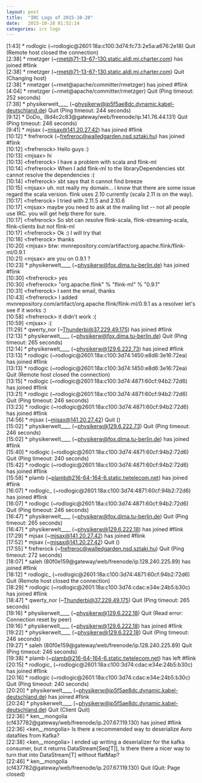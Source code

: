 ```yaml
---
layout: post
title:  "IRC Logs of 2015-10-28"
date:   2015-10-28 01:52:14
categories: irc logs
---
```

<span class="irc-date">[1:43]</span> <span class="irc-navy">* rodlogic (~rodlogic@2601:18a:c100:3d74:fc73:2e5a:a676:2e18) Quit (Remote host closed the connection)</span><br />
<span class="irc-date">[2:38]</span> <span class="irc-green">* rmetzger (~rmet@71-13-67-130.static.aldl.mi.charter.com) has joined #flink</span><br />
<span class="irc-date">[2:38]</span> <span class="irc-navy">* rmetzger (~rmet@71-13-67-130.static.aldl.mi.charter.com) Quit (Changing host)</span><br />
<span class="irc-date">[2:38]</span> <span class="irc-green">* rmetzger (~rmet@apache/committer/rmetzger) has joined #flink</span><br />
<span class="irc-date">[4:04]</span> <span class="irc-navy">* rmetzger (~rmet@apache/committer/rmetzger) Quit (Ping timeout: 252 seconds)</span><br />
<span class="irc-date">[7:38]</span> <span class="irc-navy">* physikerwelt____ (~physikerw@ip5f5ae8dc.dynamic.kabel-deutschland.de) Quit (Ping timeout: 244 seconds)</span><br />
<span class="irc-date">[9:12]</span> <span class="irc-navy">* DoDo_ (8d4c2c83@gateway/web/freenode/ip.141.76.44.131) Quit (Ping timeout: 246 seconds)</span><br />
<span class="irc-date">[9:41]</span> <span class="irc-green">* mjsax (~mjsax@141.20.27.42) has joined #flink</span><br />
<span class="irc-date">[10:12]</span> <span class="irc-green">* frefrerock (~frefreroc@walledgarden.nsd.sztaki.hu) has joined #flink</span><br />
<span class="irc-date">[10:12]</span> <span class="irc-black">&lt;frefrerock&gt; Hello guys :)</span><br />
<span class="irc-date">[10:13]</span> <span class="irc-black">&lt;mjsax&gt; hi</span><br />
<span class="irc-date">[10:13]</span> <span class="irc-black">&lt;frefrerock&gt; I have a problem with scala and flink-ml</span><br />
<span class="irc-date">[10:14]</span> <span class="irc-black">&lt;frefrerock&gt; When I add flink-ml to the libraryDependencies sbt cannot resolve the dependencies :(</span><br />
<span class="irc-date">[10:14]</span> <span class="irc-black">&lt;frefrerock&gt; sbt says that it cannot find breeze</span><br />
<span class="irc-date">[10:15]</span> <span class="irc-black">&lt;mjsax&gt; uh. not really my domain... i know that there are some issue regard the scala version. flink uses 2.10 currently (scala 2.11 is on the way).</span><br />
<span class="irc-date">[10:17]</span> <span class="irc-black">&lt;frefrerock&gt; I tried with 2.11.5 and 2.10.6</span><br />
<span class="irc-date">[10:17]</span> <span class="irc-black">&lt;mjsax&gt; maybe you need to ask at the mailing list -- not all people use IRC. you will get help there for sure.</span><br />
<span class="irc-date">[10:17]</span> <span class="irc-black">&lt;frefrerock&gt; So sbt can resolve flink-scala, flink-streaming-scala, flink-clients but not flink-ml</span><br />
<span class="irc-date">[10:17]</span> <span class="irc-black">&lt;frefrerock&gt; Ok :) I will try that</span><br />
<span class="irc-date">[10:18]</span> <span class="irc-black">&lt;frefrerock&gt; thanks</span><br />
<span class="irc-date">[10:20]</span> <span class="irc-black">&lt;mjsax&gt; btw: mvnrepository.com/artifact/org.apache.flink/flink-ml/0.9.1</span><br />
<span class="irc-date">[10:21]</span> <span class="irc-black">&lt;mjsax&gt; are you on 0.9.1 ?</span><br />
<span class="irc-date">[10:23]</span> <span class="irc-green">* physikerwelt____ (~physikerw@fox.dima.tu-berlin.de) has joined #flink</span><br />
<span class="irc-date">[10:30]</span> <span class="irc-black">&lt;frefrerock&gt; yes</span><br />
<span class="irc-date">[10:30]</span> <span class="irc-black">&lt;frefrerock&gt; "org.apache.flink" % "flink-ml" % "0.9.1"</span><br />
<span class="irc-date">[10:31]</span> <span class="irc-black">&lt;frefrerock&gt; I sent the email, thanks</span><br />
<span class="irc-date">[10:43]</span> <span class="irc-black">&lt;frefrerock&gt; I added mvnrepository.com/artifact/org.apache.flink/flink-ml/0.9.1 as a resolver let's see if it works :)</span><br />
<span class="irc-date">[10:58]</span> <span class="irc-black">&lt;frefrerock&gt; it didn't work :(</span><br />
<span class="irc-date">[10:59]</span> <span class="irc-black">&lt;mjsax&gt; :(</span><br />
<span class="irc-date">[11:29]</span> <span class="irc-green">* qwerty_nor (~Thunderbi@37.229.49.175) has joined #flink</span><br />
<span class="irc-date">[12:13]</span> <span class="irc-navy">* physikerwelt____ (~physikerw@fox.dima.tu-berlin.de) Quit (Ping timeout: 265 seconds)</span><br />
<span class="irc-date">[12:14]</span> <span class="irc-green">* physikerwelt____ (~physikerw@129.6.222.73) has joined #flink</span><br />
<span class="irc-date">[13:13]</span> <span class="irc-green">* rodlogic (~rodlogic@2601:18a:c100:3d74:1450:e8d6:3e16:72ea) has joined #flink</span><br />
<span class="irc-date">[13:13]</span> <span class="irc-navy">* rodlogic (~rodlogic@2601:18a:c100:3d74:1450:e8d6:3e16:72ea) Quit (Remote host closed the connection)</span><br />
<span class="irc-date">[13:15]</span> <span class="irc-green">* rodlogic (~rodlogic@2601:18a:c100:3d74:4871:60cf:94b2:72d6) has joined #flink</span><br />
<span class="irc-date">[13:21]</span> <span class="irc-navy">* rodlogic (~rodlogic@2601:18a:c100:3d74:4871:60cf:94b2:72d6) Quit (Ping timeout: 246 seconds)</span><br />
<span class="irc-date">[13:23]</span> <span class="irc-green">* rodlogic (~rodlogic@2601:18a:c100:3d74:4871:60cf:94b2:72d6) has joined #flink</span><br />
<span class="irc-date">[14:56]</span> <span class="irc-navy">* mjsax (~mjsax@141.20.27.42) Quit ()</span><br />
<span class="irc-date">[15:02]</span> <span class="irc-navy">* physikerwelt____ (~physikerw@129.6.222.73) Quit (Ping timeout: 246 seconds)</span><br />
<span class="irc-date">[15:02]</span> <span class="irc-green">* physikerwelt____ (~physikerw@fox.dima.tu-berlin.de) has joined #flink</span><br />
<span class="irc-date">[15:40]</span> <span class="irc-navy">* rodlogic (~rodlogic@2601:18a:c100:3d74:4871:60cf:94b2:72d6) Quit (Ping timeout: 240 seconds)</span><br />
<span class="irc-date">[15:42]</span> <span class="irc-green">* rodlogic (~rodlogic@2601:18a:c100:3d74:4871:60cf:94b2:72d6) has joined #flink</span><br />
<span class="irc-date">[15:58]</span> <span class="irc-green">* plamb (~plamb@216-64-164-6.static.twtelecom.net) has joined #flink</span><br />
<span class="irc-date">[16:07]</span> <span class="irc-green">* rodlogic_ (~rodlogic@2601:18a:c100:3d74:4871:60cf:94b2:72d6) has joined #flink</span><br />
<span class="irc-date">[16:07]</span> <span class="irc-navy">* rodlogic (~rodlogic@2601:18a:c100:3d74:4871:60cf:94b2:72d6) Quit (Ping timeout: 246 seconds)</span><br />
<span class="irc-date">[16:47]</span> <span class="irc-navy">* physikerwelt____ (~physikerw@fox.dima.tu-berlin.de) Quit (Ping timeout: 265 seconds)</span><br />
<span class="irc-date">[16:47]</span> <span class="irc-green">* physikerwelt____ (~physikerw@129.6.222.18) has joined #flink</span><br />
<span class="irc-date">[17:29]</span> <span class="irc-green">* mjsax (~mjsax@141.20.27.42) has joined #flink</span><br />
<span class="irc-date">[17:52]</span> <span class="irc-navy">* mjsax (~mjsax@141.20.27.42) Quit ()</span><br />
<span class="irc-date">[17:55]</span> <span class="irc-navy">* frefrerock (~frefreroc@walledgarden.nsd.sztaki.hu) Quit (Ping timeout: 272 seconds)</span><br />
<span class="irc-date">[18:07]</span> <span class="irc-green">* saleh (80f0e159@gateway/web/freenode/ip.128.240.225.89) has joined #flink</span><br />
<span class="irc-date">[18:12]</span> <span class="irc-navy">* rodlogic_ (~rodlogic@2601:18a:c100:3d74:4871:60cf:94b2:72d6) Quit (Remote host closed the connection)</span><br />
<span class="irc-date">[18:29]</span> <span class="irc-green">* rodlogic (~rodlogic@2601:18a:c100:3d74:cdac:e34e:24b5:b30c) has joined #flink</span><br />
<span class="irc-date">[18:47]</span> <span class="irc-navy">* qwerty_nor (~Thunderbi@37.229.49.175) Quit (Ping timeout: 265 seconds)</span><br />
<span class="irc-date">[19:16]</span> <span class="irc-navy">* physikerwelt____ (~physikerw@129.6.222.18) Quit (Read error: Connection reset by peer)</span><br />
<span class="irc-date">[19:16]</span> <span class="irc-green">* physikerwelt____ (~physikerw@129.6.222.18) has joined #flink</span><br />
<span class="irc-date">[19:22]</span> <span class="irc-navy">* physikerwelt____ (~physikerw@129.6.222.18) Quit (Ping timeout: 246 seconds)</span><br />
<span class="irc-date">[19:27]</span> <span class="irc-navy">* saleh (80f0e159@gateway/web/freenode/ip.128.240.225.89) Quit (Ping timeout: 246 seconds)</span><br />
<span class="irc-date">[19:38]</span> <span class="irc-green">* plamb (~plamb@216-64-164-6.static.twtelecom.net) has left #flink</span><br />
<span class="irc-date">[20:15]</span> <span class="irc-green">* rodlogic_ (~rodlogic@2601:18a:c100:3d74:cdac:e34e:24b5:b30c) has joined #flink</span><br />
<span class="irc-date">[20:16]</span> <span class="irc-navy">* rodlogic (~rodlogic@2601:18a:c100:3d74:cdac:e34e:24b5:b30c) Quit (Ping timeout: 240 seconds)</span><br />
<span class="irc-date">[20:20]</span> <span class="irc-green">* physikerwelt____ (~physikerw@ip5f5ae8dc.dynamic.kabel-deutschland.de) has joined #flink</span><br />
<span class="irc-date">[20:24]</span> <span class="irc-navy">* physikerwelt____ (~physikerw@ip5f5ae8dc.dynamic.kabel-deutschland.de) Quit (Client Quit)</span><br />
<span class="irc-date">[22:36]</span> <span class="irc-green">* ken__mongolia (cf437782@gateway/web/freenode/ip.207.67.119.130) has joined #flink</span><br />
<span class="irc-date">[22:36]</span> <span class="irc-black">&lt;ken__mongolia&gt; Is there a recommended way to deserialize Avro datafiles from Kafka?</span><br />
<span class="irc-date">[22:38]</span> <span class="irc-black">&lt;ken__mongolia&gt; I ended up writing a deserializer for the kafka consumer, but it returns DataStream[Seq[T]], Is there there a nicer way to turn that into DataStream[T] without flatMap?</span><br />
<span class="irc-date">[22:46]</span> <span class="irc-navy">* ken__mongolia (cf437782@gateway/web/freenode/ip.207.67.119.130) Quit (Quit: Page closed)</span><br />
